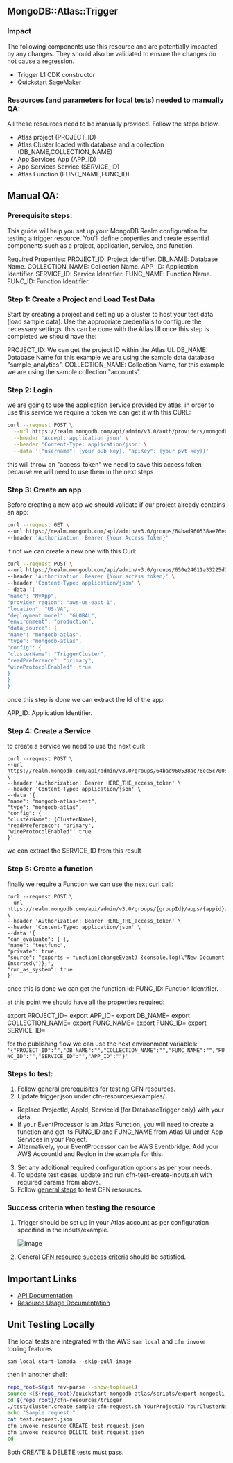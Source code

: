 ## MongoDB::Atlas::Trigger

### Impact
The following components use this resource and are potentially impacted by any changes. They should also be validated to ensure the changes do not cause a regression.
- Trigger L1 CDK constructor
- Quickstart SageMaker




### Resources (and parameters for local tests) needed to manually QA:
All these resources need to be manually provided. Follow the steps below.
- Atlas project (PROJECT_ID)
- Atlas Cluster loaded with database and a collection (DB_NAME,COLLECTION_NAME)
- App Services App (APP_ID)
- App Services Service (SERVICE_ID)
- Atlas Function (FUNC_NAME,FUNC_ID)


## Manual QA:

### Prerequisite steps:

This guide will help you set up your MongoDB Realm configuration for testing a trigger resource.
You'll define properties and create essential components such as a project, application, service, and function.

Required Properties:
PROJECT_ID: Project Identifier.
DB_NAME: Database Name.
COLLECTION_NAME: Collection Name.
APP_ID: Application Identifier.
SERVICE_ID: Service Identifier.
FUNC_NAME: Function Name.
FUNC_ID: Function Identifier.


### Step 1: Create a Project and Load Test Data
Start by creating a project and setting up a cluster to host your test data (load sample data).
Use the appropriate credentials to configure the necessary settings. this can be done with the Atlas UI
once this step is completed we should have the:

PROJECT_ID: We can get the project ID within the Atlas UI.
DB_NAME: Database Name for this example we are using the sample data database "sample_analytics".
COLLECTION_NAME: Collection Name, for this example we are using the sample collection "accounts".

### Step 2: Login

we are going to use the application service provided by atlas, in order to use this service we require a token we can get it
with this CURL:
``` bash
curl --request POST \
  --url https://realm.mongodb.com/api/admin/v3.0/auth/providers/mongodb-cloud/login \
  --header 'Accept: application json' \
  --header 'Content-Type: application/json' \
  --data '{"username": {your pub key}, "apiKey": {your pvt key}}'
```
this will throw an "access_token" we need to save this access token because we will need to use them in the next steps

### Step 3: Create an app
Before creating a new app we should validate if our project already contains an app:
``` bash
curl --request GET \
--url https://realm.mongodb.com/api/admin/v3.0/groups/64bad960538ae76ec5c70050/apps \
--header 'Authorization: Bearer {Your Access Token}'
```
if not we can create a new one with this Curl:
``` bash
curl --request POST \
--url https://realm.mongodb.com/api/admin/v3.0/groups/650e24611a33225d7e9b90d5/apps \
--header 'Authorization: Bearer {Your access token}' \
--header 'Content-Type: application/json' \
--data '{
"name": "MyApp",
"provider_region": "aws-us-east-1",
"location": "US-VA",
"deployment_model": "GLOBAL",
"environment": "production",
"data_source": {
"name": "mongodb-atlas",
"type": "mongodb-atlas",
"config": {
"clusterName": "TriggerCluster",
"readPreference": "primary",
"wireProtocolEnabled": true
}
}
}'
```

once this step is done we can extract the Id of the app:

APP_ID: Application Identifier.

### Step 4: Create a Service
to create a service we need to use the next curl:
```
curl --request POST \
--url https://realm.mongodb.com/api/admin/v3.0/groups/64bad960538ae76ec5c70050/apps/64c00d91250e0ebe36dc6bc6/services \
--header 'Authorization: Bearer HERE_THE_access_token' \
--header 'Content-Type: application/json' \
--data '{
"name": "mongodb-atlas-test",
"type": "mongodb-atlas",
"config": {
"clusterName": {ClusterName},
"readPreference": "primary",
"wireProtocolEnabled": true
}'
```
we can extract the SERVICE_ID from this result

### Step 5: Create a function

finally we require a Function we can use the next curl call:
```
curl --request POST \
--url https://realm.mongodb.com/api/admin/v3.0/groups/{groupId}/apps/{appid}/functions \
--header 'Authorization: Bearer HERE_THE_access_token' \
--header 'Content-Type: application/json' \
--data '{
"can_evaluate": { },
"name": "testfunc",
"private": true,
"source": "exports = function(changeEvent) {console.log(\"New Document Inserted\")};",
"run_as_system": true
}'
```

once this is done we can get the function id: FUNC_ID: Function Identifier.

at this point we should have all the properties required:

export PROJECT_ID=
export APP_ID=
export DB_NAME=
export COLLECTION_NAME=
export FUNC_NAME=
export FUNC_ID=
export SERVICE_ID=

for the publishing flow we can use the next environment variables:
`'{"PROJECT_ID":"","DB_NAME":"","COLLECTION_NAME":"","FUNC_NAME":"","FUNC_ID":"","SERVICE_ID":"","APP_ID":""}'`

### Steps to test:
1. Follow general [prerequisites](../../../TESTING.md#prerequisites) for testing CFN resources.
2. Update trigger.json under cfn-resources/examples/
 - Replace ProjectId, AppId, ServiceId (for DatabaseTrigger only) with your data.
 - If your EventProcessor is an Atlas Function, you will need to create a function and get its FUNC_ID and FUNC_NAME from Atlas UI under App Services in your Project.
 - Alternatively, your EventProcessor can be AWS Eventbridge. Add your AWS AccountId and Region in the example for this.
3. Set any additional required configuration options as per your needs.
4. To update test cases, update and run cfn-test-create-inputs.sh with required params from above.
5. Follow [general steps](../../../TESTING.md#steps) to test CFN resources.

### Success criteria when testing the resource
1. Trigger should be set up in your Atlas account as per configuration specified in the inputs/example.

   ![image](https://user-images.githubusercontent.com/122359335/227495196-59063691-c475-449c-b6b1-f206f4404715.png) 

2. General [CFN resource success criteria](../../../TESTING.md#success-criteria-when-testing-the-resource) should be satisfied.

## Important Links
- [API Documentation](https://www.mongodb.com/docs/atlas/app-services/admin/api/v3/#tag/triggers)
- [Resource Usage Documentation](https://www.mongodb.com/docs/atlas/triggers/#service-functions-provide-server-side-logic)

## Unit Testing Locally

The local tests are integrated with the AWS `sam local` and `cfn invoke` tooling features:

```
sam local start-lambda --skip-pull-image
```
then in another shell:
```bash
repo_root=$(git rev-parse --show-toplevel)
source <(${repo_root}/quickstart-mongodb-atlas/scripts/export-mongocli-config.py)
cd ${repo_root}/cfn-resources/trigger
./test/cluster.create-sample-cfn-request.sh YourProjectID YourClusterName > test.request.json 
echo "Sample request:"
cat test.request.json
cfn invoke resource CREATE test.request.json 
cfn invoke resource DELETE test.request.json 
cd -
```

Both CREATE & DELETE tests must pass.